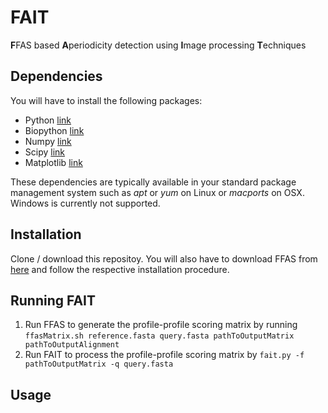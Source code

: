 <h1>FAIT</h1>
<b>F</b>FAS based <b>A</b>periodicity detection using <b>I</b>mage processing <b>T</b>echniques

<h2>Dependencies</h2>
You will have to install the following packages:<br/>
<ul>
	<li>Python <a href="www.python.org" target="blank">link</a></li>
	<li>Biopython <a href="http://biopython.org" target="blank">link</a></li>
	<li>Numpy <a href="http://www.numpy.org" target="blank">link</a></li>
	<li>Scipy <a href="http://www.scipy.org" target="blank">link</a></li>
	<li>Matplotlib <a href="http://matplotlib.org/" target="blank">link</a></li>
</ul>
These dependencies are typically available in your standard package management system such as <i>apt</i> or <i>yum</i> on Linux or <i>macports</i> on OSX.
Windows is currently not supported.

<h2>Installation</h2>
Clone / download this repositoy. You will also have to download FFAS from <a href="http://ffas.sanfordburnham.org/ffas-cgi/cgi/download.pl?ses=&rv=&lv=" taget="blank">here</a> and follow the respective installation procedure.

<h2>Running FAIT</h2>
<ol>
	<li>Run FFAS to generate the profile-profile scoring matrix by running <code>ffasMatrix.sh reference.fasta query.fasta pathToOutputMatrix pathToOutputAlignment</code></li>
	<li>Run FAIT to process the profile-profile scoring matrix by <code>fait.py -f pathToOutputMatrix -q query.fasta </code> </li>
</ol>


<h2>Usage</h2>
